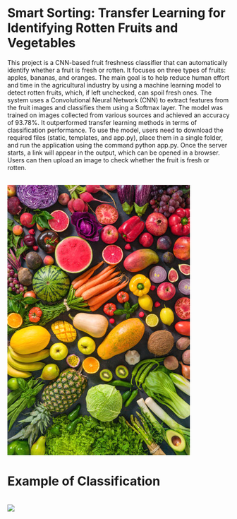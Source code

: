 <h1>Smart Sorting: Transfer Learning for Identifying Rotten Fruits and Vegetables</h1>
 <p>  
This project is a CNN-based fruit freshness classifier that can automatically identify whether a fruit is fresh or rotten. It focuses on three types of fruits: apples, bananas, and oranges. The main goal is to help reduce human effort and time in the agricultural industry by using a machine learning model to detect rotten fruits, which, if left unchecked, can spoil fresh ones. The system uses a Convolutional Neural Network (CNN) to extract features from the fruit images and classifies them using a Softmax layer. The model was trained on images collected from various sources and achieved an accuracy of 93.78%. It outperformed transfer learning methods in terms of classification performance. To use the model, users need to download the required files (static, templates, and app.py), place them in a single folder, and run the application using the command python app.py. Once the server starts, a link will appear in the output, which can be opened in a browser. Users can then upload an image to check whether the fruit is fresh or rotten.
 </p>
 <br>
 <img src="media/fruit-vegetables.png">
<h1> Example of Classification </h1>
<br>
<img src="media/classifiergif.gif">
